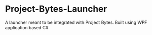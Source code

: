 # Project-Bytes-Launcher
A launcher meant to be integrated with Project Bytes. Built using WPF application based C#
